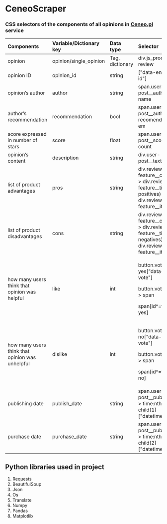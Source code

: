 # CeneoScraper

### CSS selectors of the components of all opinions in [Ceneo.pl](https://www.ceneo.pl/) service

|Components|Variable/Dictionary key|Data type|Selector|
| :- | :- | :- | :- |
|opinion|opinion/single\_opinion|Tag, dictionary|div.js\_product-review|
|opinion ID|opinion\_id|string|["data-entry-id"]|
|opinion’s author|author|string|span.user-post\_\_author-name|
|author’s recommendation|recommendation|bool|span.user-post\_\_author-recomendation > em|
|score expressed in number of stars|score|float|span.user-post\_\_score-count|
|opinion’s content|description|string|div.user-post\_\_text|
|list of product advantages|pros|string|div.review-feature\_\_col:has( > div.review-feature\_\_title--positives) > div.review-feature\_\_item|
|list of product disadvantages|cons|string|div.review-feature\_\_col:has( > div.review-feature\_\_title--negatives) > div.review-feature\_\_item|
|how many users think that opinion was helpful|like|int|<p>button.vote-yes["data-total-vote"]</p><p>button.vote-yes > span</p><p>span[id^=votes-yes]</p>|
|how many users think that opinion was unhelpful|dislike|int|<p>button.vote-no["data-total-vote"]</p><p>button.vote-no > span</p><p>span[id^=votes-no]</p>|
|publishing date|publish\_date|string|span.user-post\_\_published > time:nth-child(1) ["datetime"]|
|purchase date|purchase\_date|string|span.user-post\_\_published > time:nth-child(2) ["datetime"]|

## Python libraries used in project
1. Requests
2. BeautifulSoup
3. Json
4. Os
5. Translate
6. Numpy
7. Pandas
8. Matplotlib